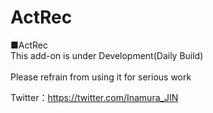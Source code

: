 # ActRec

■ActRec</br>
This add-on is under Development(Daily Build)<br>
<br>
Please refrain from using it for serious work</p>
Twitter：https://twitter.com/Inamura_JIN</br>

